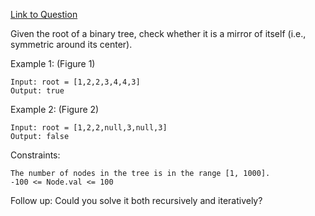 [Link to Question](https://leetcode.com/explore/interview/card/top-interview-questions-easy/94/trees/627/)



Given the root of a binary tree, check whether it is a mirror of itself (i.e., symmetric around its center).

 

Example 1:
(Figure 1)
```
Input: root = [1,2,2,3,4,4,3]
Output: true
```
Example 2:
(Figure 2)
```
Input: root = [1,2,2,null,3,null,3]
Output: false
 ```

Constraints:
```
The number of nodes in the tree is in the range [1, 1000].
-100 <= Node.val <= 100
 ```

Follow up: Could you solve it both recursively and iteratively?